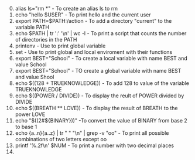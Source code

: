0. alias ls="rm *"		- To create an alias ls to rm 
1. echo "hello $USER"	- To print hello and the current user
2. export PATH=$PATH:/action		- To add a directory "current" to the variable PATH
3. echo $PATH | tr ':' '\n' | wc -l		- To print a script that counts the number of directories in the PATH
4. printenv		- Use to print global variable
5. set			- Use to print global and local enviroment with their functions
6. export BEST="School"		- To create a local variable with name BEST and value School
7. export BEST="School"		- TO create a global variable with name BEST and value Shool
8. echo $((128 + TRUEKNOWLEDGE))		- To add 128 to value of the variable TRUEKNOWLEDGE
9. echo $((POWER / DIVIDE))		- To display the reult of  POWER divided by DIVIDE
10. echo $((BREATH ** LOVE))		- To display the result of BREATH to the power LOVE
11. echo "$((2#${BINARY}))"		-To convert the value of BINARY from base 2 to base 1
12. echo {a..n}{a..z} | tr " " "\n" | grep -v "oo"		- To print all possible combinations of two letters except oo
13. printf '%.2f\n' $NUM		- To print a number with two decimal places
14.  
